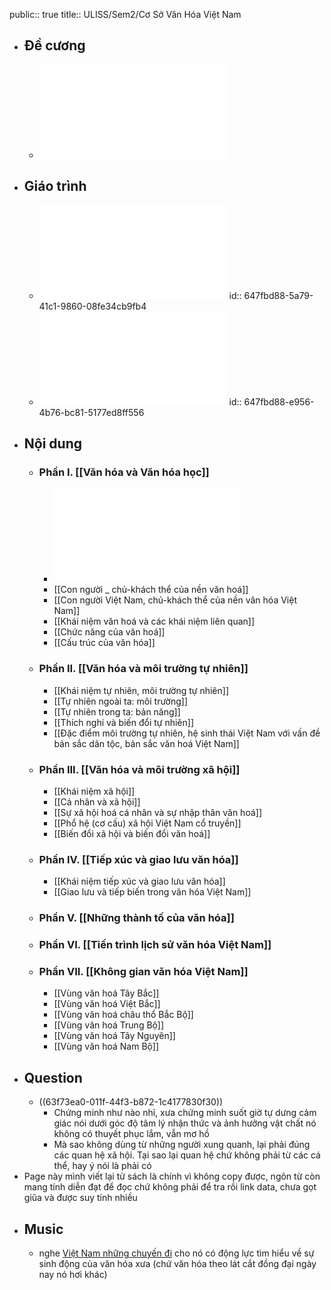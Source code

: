 public:: true
title:: ULISS/Sem2/Cơ Sở Văn Hóa Việt Nam

- ## Đề cương
	- ![ĐỀ CƯƠNG MÔN CSVHVN 2022 - 2023.pdf](../assets/ĐỀ_CƯƠNG_MÔN_CSVHVN_2022_-_2023_1677146698307_0.pdf)
- ## Giáo trình
	- ![Giáo trình Cơ sở Văn hóa Việt Nam (CB GS. Trần Quốc Vượng).pdf](../assets/Giáo_trình_Cơ_sở_Văn_hóa_Việt_Nam_(CB_GS._Trần_Quốc_Vượng)_1677146711221_0.pdf)
	  id:: 647fbd88-5a79-41c1-9860-08fe34cb9fb4
	- ![Giáo trình Cơ sở Văn hóa Việt Nam (CB GS. Trần Ngọc Thêm).pdf](../assets/Giáo_trình_Cơ_sở_Văn_hóa_Việt_Nam_(CB_GS._Trần_Ngọc_Thêm)_1677146705272_0.pdf)
	  id:: 647fbd88-e956-4b76-bc81-5177ed8ff556
- ## Nội dung
	- ### Phần I. [[Văn hóa và Văn hóa học]]
		- ![BÀI 1. VĂN HÓA VÀ VĂN HÓA HỌC.pdf](../assets/BÀI_1._VĂN_HÓA_VÀ_VĂN_HÓA_HỌC_1677146720013_0.pdf)
		- [[Con người _ chủ-khách thể của nền văn hoá]]
		- [[Con người Việt Nam, chủ-khách thể của nền văn hóa Việt Nam]]
		- [[Khái niệm văn hoá và các khái niệm liên quan]]
		- [[Chức năng của văn hoá]]
		- [[Cấu trúc của văn hóa]]
	- ### Phần II. [[Văn hóa và môi trường tự nhiên]]
		- [[Khái niệm tự nhiên, môi trường tự nhiên]]
		- [[Tự nhiên ngoài ta: môi trường]]
		- [[Tự nhiên trong ta: bản năng]]
		- [[Thích nghi và biến đổi tự nhiên]]
		- [[Đặc điểm môi trường tự nhiên, hệ sinh thái Việt Nam với vấn đề bản sắc dân tộc, bản sắc văn hoá Việt Nam]]
	- ### Phần III. [[Văn hóa và môi trường xã hội]]
		- [[Khái niệm xã hội]]
		- [[Cá nhân và xã hội]]
		- [[Sự xã hội hoá cá nhân và sự nhập thân văn hoá]]
		- [[Phổ hệ (cơ cấu) xã hội Việt Nam cổ truyền]]
		- [[Biến đổi xã hội và biến đổi văn hoá]]
	- ### Phần IV. [[Tiếp xúc và giao lưu văn hóa]]
		- [[Khái niệm tiếp xúc và giao lưu văn hóa]]
		- [[Giao lưu và tiếp biến trong văn hóa Việt Nam]]
	- ### Phần V. [[Những thành tố của văn hóa]]
	- ### Phần VI. [[Tiến trình lịch sử văn hóa Việt Nam]]
	- ### Phần VII. [[Không gian văn hóa Việt Nam]]
		- [[Vùng văn hoá Tây Bắc]]
		- [[Vùng văn hoá Việt Bắc]]
		- [[Vùng văn hoá châu thổ Bắc Bộ]]
		- [[Vùng văn hoá Trung Bộ]]
		- [[Vùng văn hoá Tây Nguyên]]
		- [[Vùng văn hoá Nam Bộ]]
- ## Question
	- ((63f73ea0-011f-44f3-b872-1c4177830f30))
		- Chứng minh như nào nhỉ, xưa chứng minh suốt giờ tự dưng cảm giác nói dưới góc độ tâm lý nhận thức và ảnh hưởng vật chất nó không có thuyết phục lắm, vẫn mơ hồ
		- Mà sao không dùng từ những người xung quanh, lại phải đúng các quan hệ xã hội. Tại sao lại quan hệ chứ không phải từ các cá thể, hay ý nói là phải có
- Page này mình viết lại từ sách là chính vì không copy được, ngôn từ còn mang tính diễn đạt để đọc chứ không phải để tra rồi link data, chưa gọt giũa và được suy tính nhiều
- ## Music
	- nghe [Việt Nam những chuyến đi](https://open.spotify.com/track/2ZTCXuXxx39wghKsi0aHJm?si=402fc9e590234ee7) cho nó có động lực tìm hiểu về sự sinh động của văn hóa xưa (chứ văn hóa theo lát cắt đồng đại ngày nay nó hơi khác)